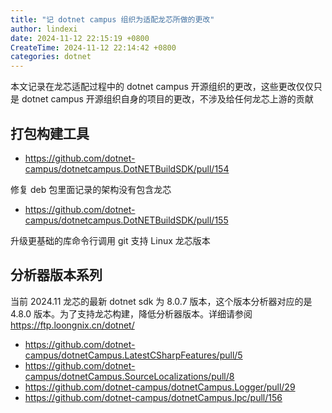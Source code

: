 ```yaml
---
title: "记 dotnet campus 组织为适配龙芯所做的更改"
author: lindexi
date: 2024-11-12 22:15:19 +0800
CreateTime: 2024-11-12 22:14:42 +0800
categories: dotnet
---
```


本文记录在龙芯适配过程中的 dotnet campus 开源组织的更改，这些更改仅仅只是 dotnet campus 开源组织自身的项目的更改，不涉及给任何龙芯上游的贡献

<!--more-->


<!-- 发布 -->
<!-- 博客 -->

## 打包构建工具

- https://github.com/dotnet-campus/dotnetcampus.DotNETBuildSDK/pull/154

修复 deb 包里面记录的架构没有包含龙芯

- https://github.com/dotnet-campus/dotnetcampus.DotNETBuildSDK/pull/155

升级更基础的库命令行调用 git 支持 Linux 龙芯版本

## 分析器版本系列

当前 2024.11 龙芯的最新 dotnet sdk 为 8.0.7 版本，这个版本分析器对应的是 4.8.0 版本。为了支持龙芯构建，降低分析器版本。详细请参阅 https://ftp.loongnix.cn/dotnet/

- https://github.com/dotnet-campus/dotnetCampus.LatestCSharpFeatures/pull/5
- https://github.com/dotnet-campus/dotnetCampus.SourceLocalizations/pull/8
- https://github.com/dotnet-campus/dotnetCampus.Logger/pull/29
- https://github.com/dotnet-campus/dotnetCampus.Ipc/pull/156
